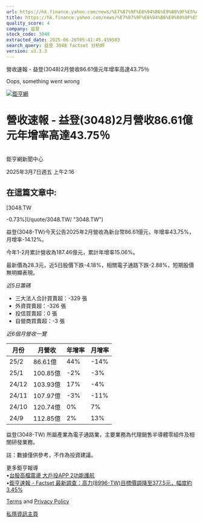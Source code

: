 ```yaml
---
url: https://hk.finance.yahoo.com/news/%E7%87%9F%E6%94%B6%E9%80%9F%E5%A0%B1-%E7%9B%8A%E7%99%BB-3048-2%E6%9C%88%E7%87%9F%E6%94%B686-61%E5%84%84%E5%85%83%E5%B9%B4%E5%A2%9E%E7%8E%87%E9%AB%98%E9%81%9443-081609386.html
title: https://hk.finance.yahoo.com/news/%E7%87%9F%E6%94%B6%E9%80%9F%E5%A0%B1-%E7%9B%8A%E7%99%BB-3048-2%E6%
quality_score: 4
company: 益登
stock_code: 3048
extracted_date: 2025-06-26T05:41:45.459503
search_query: 益登 3048 factset 分析師
version: v3.3.3
---
```


營收速報 - 益登(3048)2月營收86.61億元年增率高達43.75％ 


Oops, something went wrong

 

[![鉅亨網](https://s.yimg.com/ny/api/res/1.2/UM5hrThmhlnSiBO4o4qlLg--/YXBwaWQ9aGlnaGxhbmRlcjt3PTE0NjtoPTQ4O2NmPXdlYnA-/https://s.yimg.com/os/creatr-uploaded-images/2020-01/147c7630-36ab-11ea-ae7c-5ee7a0016555)](http://www.cnyes.com/ "鉅亨網")

# 營收速報 - 益登(3048)2月營收86.61億元年增率高達43.75％

![](data:image/gif;base64,R0lGODlhAQABAIAAAAAAAP///ywAAAAAAQABAAACAUwAOw==)

鉅亨網新聞中心

2025年3月7日週五 上午2:16

## 在這篇文章中:

[3048.TW

-0.73%](/quote/3048.TW/ "3048.TW")

益登(3048-TW)今天公告2025年2月營收為新台幣86.61億元，年增率43.75%，月增率-14.12%。

今年1-2月累計營收為187.46億元，累計年增率15.06%。

最新價為28.3元，近5日股價下跌-4.18%，相關電子通路下跌-2.88%，短期股價無明顯表現。

*近5日籌碼*

* 三大法人合計買賣超：-329 張
* 外資買賣超：-326 張
* 投信買賣超：0 張
* 自營商買賣超：-3 張

*近6個月營收一覽*

| 月份 | 月營收 | 年增率 | 月增率 |
| --- | --- | --- | --- |
| 25/2 | 86.61億 | 44% | -14% |
| 25/1 | 100.85億 | -2% | -3% |
| 24/12 | 103.93億 | 17% | -4% |
| 24/11 | 107.97億 | -3% | -11% |
| 24/10 | 120.74億 | 0% | 7% |
| 24/9 | 112.85億 | 2% | 13% |

益登(3048-TW) 所屬產業為電子通路業，主要業務為代理銷售半導體零組件及相關研發業務。

註：數據僅供參考，不作為投資建議。

更多鉅亨報導  
•[台股高檔震盪 大戶投APP 2功能護航](https://news.cnyes.com/news/id/5887893?utm_source=yahoo&utm_medium=RSS&utm_campaign=relate)  
•[鉅亨速報 - Factset 最新調查：高力(8996-TW)目標價調降至377.5元，幅度約3.45%](https://news.cnyes.com/news/id/5888126?utm_source=yahoo&utm_medium=RSS&utm_campaign=relate)

[Terms](https://guce.yahoo.com/terms?locale=zh-Hant-HK)  and [Privacy Policy](https://guce.yahoo.com/privacy-policy?locale=zh-Hant-HK)

[私隱資訊主頁](https://guce.yahoo.com/privacy-dashboard?locale=zh-Hant-HK)